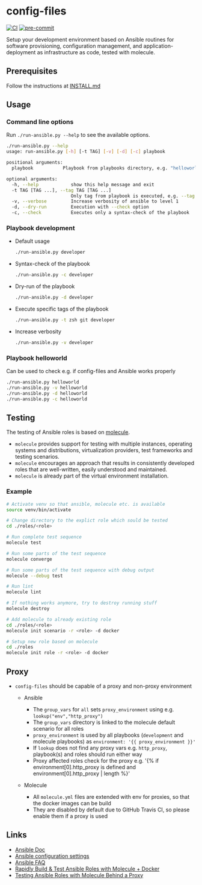 # config-files

[![CI](https://github.com/cmuck/config-files/actions/workflows/main.yml/badge.svg?event=schedule)](https://github.com/cmuck/config-files/actions/workflows/main.yml)
[![pre-commit](https://img.shields.io/badge/pre--commit-enabled-brightgreen?logo=pre-commit&logoColor=white)](https://github.com/pre-commit/pre-commit)

Setup your development environment based on Ansible routines for software
provisioning, configuration management, and application-deployment as
infrastructure as code, tested with molecule.

## Prerequisites

Follow the instructions at [INSTALL.md](./INSTALL.md)

## Usage

### Command line options

Run `./run-ansible.py --help` to see the available options.

```sh
./run-ansible.py --help
usage: run-ansible.py [-h] [-t TAG] [-v] [-d] [-c] playbook

positional arguments:
  playbook           Playbook from playbooks directory, e.g. "helloworld"

optional arguments:
  -h, --help            show this help message and exit
  -t TAG [TAG ...], --tag TAG [TAG ...]
                        Only tag from playbook is executed, e.g. --tag zsh git
  -v, --verbose         Increase verbosity of ansible to level 1
  -d, --dry-run         Execution with --check option
  -c, --check           Executes only a syntax-check of the playbook

```

### Playbook development

- Default usage

  ```sh
  ./run-ansible.py developer
  ```

- Syntax-check of the playbook

  ```sh
  ./run-ansible.py -c developer
  ```

- Dry-run of the playbook

  ```sh
  ./run-ansible.py -d developer
  ```

- Execute specific tags of the playbook

  ```sh
  ./run-ansible.py -t zsh git developer
  ```

- Increase verbosity

  ```sh
  ./run-ansible.py -v developer
  ```

### Playbook helloworld

Can be used to check e.g. if config-files and Ansible works properly

```sh
./run-ansible.py helloworld
./run-ansible.py -v helloworld
./run-ansible.py -d helloworld
./run-ansible.py -c helloworld
```

## Testing

The testing of Ansible roles is based on
[molecule](https://molecule.readthedocs.io/en/stable/index.html).

- `molecule` provides support for testing with multiple instances, operating
  systems and distributions, virtualization providers, test frameworks and
  testing scenarios.
- `molecule` encourages an approach that results in consistently developed roles
  that are well-written, easily understood and maintained.
- `molecule` is already part of the virtual environment installation.

### Example

```sh
# Activate venv so that ansible, molecule etc. is available
source venv/bin/activate

# Change directory to the explict role which sould be tested
cd ./roles/<role>

# Run complete test sequence
molecule test

# Run some parts of the test sequence
molecule converge

# Run some parts of the test sequence with debug output
molecule --debug test

# Run lint
molecule lint

# If nothing works anymore, try to destroy running stuff
molecule destroy

# Add molecule to already existing role
cd ./roles/<role>
molecule init scenario -r <role> -d docker

# Setup new role based on molecule
cd ./roles
molecule init role -r <role> -d docker
```

## Proxy

- `config-files` should be capable of a proxy and non-proxy environment
  - Ansible

    - The `group_vars` for `all` sets `proxy_environment` using e.g.
      `lookup("env","http_proxy")`
    - The `group_vars` directory is linked to the molecule default scenario for
      all roles
    - `proxy_environment` is used by all playbooks (`development` and molecule
      playbooks) as `environment: '{{ proxy_environment }}'`
    - If `lookup` does not find any proxy vars e.g. `http_proxy`, playbook(s)
      and roles should run either way
    - Proxy affected roles check for the proxy e.g. '{% if
      environment\[0\].http_proxy is defined and environment\[0\].http_proxy |
      length %}'

  - Molecule

    - All `molecule.yml` files are extended with env for proxies, so that the
      docker images can be build
    - They are disabled by default due to GitHub Travis CI, so please enable
      them if a proxy is used

## Links

- [Ansible Doc](https://docs.ansible.com/)
- [Ansible configuration settings](https://docs.ansible.com/ansible/2.8/reference_appendices/config.html)
- [Ansible FAQ](https://docs.ansible.com/ansible/latest/reference_appendices/faq.html)
- [Rapidly Build & Test Ansible Roles with Molecule + Docker](https://www.youtube.com/watch?v=DAnMyBZ8-Qs)
- [Testing Ansible Roles with Molecule Behind a Proxy](https://renaudmarti.net/posts/molecule-proxy-support/)

